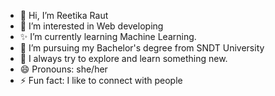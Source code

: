- 👋 Hi, I’m Reetika Raut
- 👀 I’m interested in Web developing
- ✨ I’m currently learning Machine Learning.
- 🌱 I’m pursuing my Bachelor's degree from SNDT University 
- 🤩 I always try to explore and learn something new.
- 😄 Pronouns: she/her
- ⚡ Fun fact: I like to connect with people


